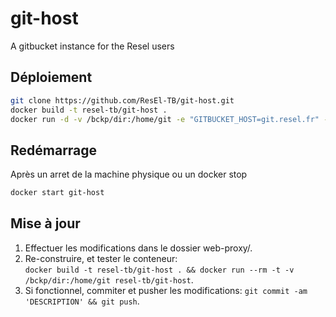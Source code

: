 # git-host
A gitbucket instance for the Resel users

## Déploiement
```bash
git clone https://github.com/ResEl-TB/git-host.git
docker build -t resel-tb/git-host .
docker run -d -v /bckp/dir:/home/git -e "GITBUCKET_HOST=git.resel.fr" --name git-host resel-tb/git-host
```
## Redémarrage 
 Après un arret de la machine physique ou un docker stop
```bash
docker start git-host
```
## Mise à jour
1. Effectuer les modifications dans le dossier web-proxy/.
2. Re-construire, et tester le conteneur:  
`docker build -t resel-tb/git-host . && docker run --rm -t -v /bckp/dir:/home/git resel-tb/git-host`.
3. Si fonctionnel, commiter et pusher les modifications: `git commit -am 'DESCRIPTION' && git push`.

